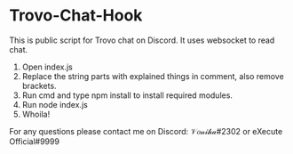 # Trovo-Chat-Hook
This is public script for Trovo chat on Discord. It uses websocket to read chat.

1. Open index.js
2. Replace the string parts with explained things in comment, also remove brackets.
3. Run cmd and type npm install to install required modules.
4. Run node index.js
5. Whoila!

For any questions please contact me on Discord: 𝒱𝑜𝓃𝒾𝒽𝒶#2302 or eXecute Official#9999
